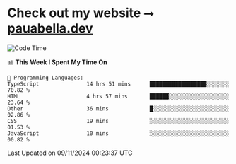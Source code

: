 # Check out my website ⭢ [pauabella.dev](https://pauabella.dev)

<!--START_SECTION:waka-->
![Code Time](http://img.shields.io/badge/Code%20Time-3%2C868%20hrs%208%20mins-blue)

📊 **This Week I Spent My Time On** 

```text
💬 Programming Languages: 
TypeScript               14 hrs 51 mins      ██████████████████░░░░░░░   70.82 % 
HTML                     4 hrs 57 mins       ██████░░░░░░░░░░░░░░░░░░░   23.64 % 
Other                    36 mins             █░░░░░░░░░░░░░░░░░░░░░░░░   02.86 % 
CSS                      19 mins             ░░░░░░░░░░░░░░░░░░░░░░░░░   01.53 % 
JavaScript               10 mins             ░░░░░░░░░░░░░░░░░░░░░░░░░   00.82 % 
```


 Last Updated on 09/11/2024 00:23:37 UTC
<!--END_SECTION:waka-->
